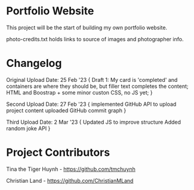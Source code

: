 # Portfolio Website

This project will be the start of building my own portfolio website.

photo-credits.txt holds links to source of images and photographer info.

# Changelog

Original Upload Date: 25 Feb '23 {
    Draft 1: My card is 'completed' and containers are where they should be, but filler text completes the content;
    HTML and Boostrap + some minor custon CSS, no JS yet;
}

Second Upload Date: 27 Feb '23 {
    implemented GitHub API to upload project content
    uploaded GitHub commit graph
}

Third Upload Date: 2 Mar '23 {
    Updated JS to improve structure
    Added random joke API
}

# Project Contributors

Tina the Tiger Huynh  - https://github.com/tmchuynh

Christian Land - https://github.com/ChristianMLand

